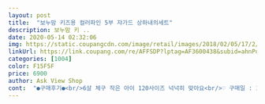 ```yaml
---
layout: post 
title:  "보누맘 키즈용 컬러파인 5부 쟈가드 상하내의세트" 
description: 보누맘 키 ..
date: 2020-05-14 02:32:06 
img: https://static.coupangcdn.com/image/retail/images/2018/02/05/17/2/1c08f8c4-fdb6-4226-b999-6f34cc28cbfc.jpg 
linkUrl: https://link.coupang.com/re/AFFSDP?lptag=AF3600438&subid=ahnPublicAsk&pageKey=64285797&itemId=217959969&vendorItemId=3526630585&traceid=V0-113-beda36884650ebe5 
categories: [1004] 
color: F15F5F 
price: 6900 
author: Ask View Shop 
cont:  "●구매후기●<br/>6살 체구 작은 아이 120사이즈 넉넉히 맞아요<br/>♡ 구매일 : 2018.<br/>8.<br/>2829배송완료<br/>♡ 상품평 : 5살 16.<br/>7키로 키 103cm 여아 넉넉하게 맞아요.<br/><br/>♡가격 : 6,900원<br/>감사합니다,,부자되세요,.<br/>.<br/><br/>사이즈를 크게 사다보니 5부 길이감이네요.<br/><br/>시원하니 좋습니다<br/>시원한 자가드천에 천패턴도 너무 귀엽고 시원해보입니다<br/>아이도 맘에 들어하고 요즘 너무 더워하는데 세탁 후 줄어들지도 않아 잘 입혔습니다<br/>자가드라 시원하고 좋네요.<br/><br/>잘때 항상 배가 나와 긴옷을 입히느라 크게 주문하는편인데 넉넉하네요.<br/><br/>저렴한 가격에 편한 옷이 왔습니다<br/>파인애플 색감이 너무 예쁘고 남녀공용으로 누구나 잘 어울릴 것 같아요,<br/>6살 체구 작은 아이 120사이즈 넉넉히 맞아요<br/>♡ 구매일 : 2018.<br/>8.<br/>2829배송완료<br/>♡ 상품평 : 5살 16.<br/>7키로 키 103cm 여아 넉넉하게 맞아요.<br/><br/>♡가격 : 6,900원<br/>감사합니다,,부자되세요,.<br/>.<br/><br/>사이즈를 크게 사다보니 5부 길이감이네요.<br/><br/>시원하니 좋습니다<br/>시원한 자가드천에 천패턴도 너무 귀엽고 시원해보입니다<br/>아이도 맘에 들어하고 요즘 너무 더워하는데 세탁 후 줄어들지도 않아 잘 입혔습니다<br/>자가드라 시원하고 좋네요.<br/><br/>잘때 항상 배가 나와 긴옷을 입히느라 크게 주문하는편인데 넉넉하네요.<br/><br/>저렴한 가격에 편한 옷이 왔습니다<br/>파인애플 색감이 너무 예쁘고 남녀공용으로 누구나 잘 어울릴 것 같아요,<br/>" 
---
```

